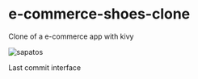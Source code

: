 # e-commerce-shoes-clone
Clone of a e-commerce app with kivy


![sapatos](https://user-images.githubusercontent.com/19626464/163643878-94b558a6-3d81-4e79-8b56-52f68acc8dbe.png)



Last commit interface 
